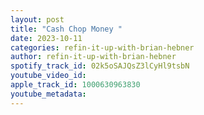 ```yaml
---
layout: post
title: "Cash Chop Money "
date: 2023-10-11
categories: refin-it-up-with-brian-hebner
author: refin-it-up-with-brian-hebner
spotify_track_id: 02k5oSAJQsZ3lCyHl9tsbN
youtube_video_id: 
apple_track_id: 1000630963830
youtube_metadata: 
---
```

